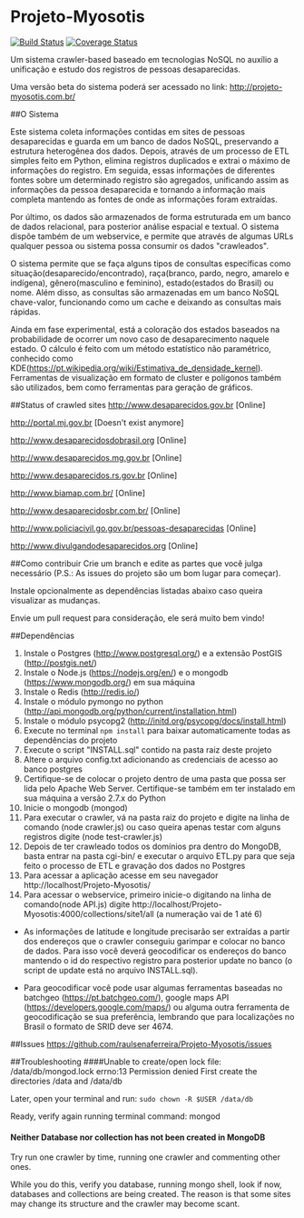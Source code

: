 Projeto-Myosotis
================
[![Build Status](https://travis-ci.org/raulsenaferreira/Projeto-Myosotis.svg)](https://travis-ci.org/raulsenaferreira/Projeto-Myosotis)
[![Coverage Status](https://coveralls.io/repos/raulsenaferreira/Projeto-Myosotis/badge.svg?branch=master&service=github)](https://coveralls.io/github/raulsenaferreira/Projeto-Myosotis?branch=master)

Um sistema crawler-based baseado em tecnologias NoSQL no auxílio a unificação e estudo dos registros de pessoas desaparecidas.

Uma versão beta do sistema poderá ser acessado no link: http://projeto-myosotis.com.br/


##O Sistema

Este sistema coleta informações contidas em sites de pessoas desaparecidas e guarda em um banco de dados NoSQL, preservando a estrutura heterogênea dos dados. Depois, através de um processo de ETL simples feito em Python, elimina registros duplicados e extrai o máximo de informações do registro. Em seguida, essas informações de diferentes fontes sobre um determinado registro são agregados, unificando assim as informações da pessoa desaparecida e tornando a informação mais completa mantendo as fontes de onde as informações foram extraídas.

Por último, os dados são armazenados de forma estruturada em um banco de dados relacional, para posterior análise espacial e textual. O sistema dispõe também de um webservice, e permite que através de algumas URLs qualquer pessoa ou sistema possa consumir os dados "crawleados".

O sistema permite que se faça alguns tipos de consultas específicas como situação(desaparecido/encontrado), raça(branco, pardo, negro, amarelo e indígena), gênero(masculino e feminino), estado(estados do Brasil) ou nome. Além disso, as consultas são armazenadas em um banco NoSQL chave-valor, funcionando como um cache e deixando as consultas mais rápidas.

Ainda em fase experimental, está a coloração dos estados baseados na probabilidade de ocorrer um novo caso de desaparecimento naquele estado. O cálculo é feito com um método estatístico não paramétrico, conhecido como KDE(https://pt.wikipedia.org/wiki/Estimativa_de_densidade_kernel). Ferramentas de visualização em formato de cluster e polígonos também são utilizados, bem como ferramentas para geração de gráficos.

##Status of crawled sites
http://www.desaparecidos.gov.br [Online]

http://portal.mj.gov.br [Doesn't exist anymore]

http://www.desaparecidosdobrasil.org [Online]

http://www.desaparecidos.mg.gov.br [Online]

http://www.desaparecidos.rs.gov.br [Online]

http://www.biamap.com.br/ [Online]

http://www.desaparecidosbr.com.br/ [Online]

http://www.policiacivil.go.gov.br/pessoas-desaparecidas [Online]

http://www.divulgandodesaparecidos.org [Online]

##Como contribuir
Crie um branch e edite as partes que você julga necessário (P.S.: As issues do projeto são um bom lugar para começar).

Instale opcionalmente as dependências listadas abaixo caso queira visualizar as mudanças.

Envie um pull request para consideração, ele será muito bem vindo!

##Dependências
1. Instale o Postgres (http://www.postgresql.org/) e a extensão PostGIS (http://postgis.net/)
2. Instale o Node.js (https://nodejs.org/en/) e o mongodb (https://www.mongodb.org/) em sua máquina
3. Instale o Redis (http://redis.io/)
4. Instale o módulo pymongo no python (http://api.mongodb.org/python/current/installation.html)
5. Instale o módulo psycopg2 (http://initd.org/psycopg/docs/install.html)
6. Execute no terminal `npm install` para baixar automaticamente todas as dependências do projeto
7. Execute o script "INSTALL.sql" contido na pasta raiz deste projeto
8. Altere o arquivo config.txt adicionando as credenciais de acesso ao banco postgres
9. Certifique-se de colocar o projeto dentro de uma pasta que possa ser lida pelo Apache Web Server. Certifique-se também em ter instalado em sua máquina a versão 2.7.x do Python
10. Inicie o mongodb (mongod)
11. Para executar o crawler, vá na pasta raiz do projeto e digite na linha de comando (node crawler.js) ou caso queira apenas testar com alguns registros digite (node test-crawler.js)
12. Depois de ter crawleado todos os domínios pra dentro do MongoDB, basta entrar na pasta cgi-bin/ e executar o arquivo ETL.py para que seja feito o processo de ETL e gravação dos dados no Postgres
13. Para acessar a aplicação acesse em seu navegador http://localhost/Projeto-Myosotis/
14. Para acessar o webservice, primeiro inicie-o digitando na linha de comando(node API.js) digite http://localhost/Projeto-Myosotis:4000/collections/site1/all (a numeração vai de 1 até 6)

* As informações de latitude e longitude precisarão ser extraídas a partir dos endereços que o crawler conseguiu garimpar e colocar no banco de dados. Para isso você deverá geocodificar os endereços do banco mantendo o id do respectivo registro para posterior update no banco (o script de update está no arquivo INSTALL.sql).

* Para geocodificar você pode usar algumas ferramentas baseadas no batchgeo (https://pt.batchgeo.com/), google maps API (https://developers.google.com/maps/) ou alguma outra ferramenta de geocodificação se sua preferência, lembrando que para localizações no Brasil o formato de SRID deve ser 4674.

##Issues
https://github.com/raulsenaferreira/Projeto-Myosotis/issues

##Troubleshooting
####Unable to create/open lock file: /data/db/mongod.lock errno:13 Permission denied
First create the directories /data and /data/db

Later, open your terminal and run: `sudo chown -R $USER /data/db`

Ready, verify again running terminal command: mongod

#### Neither Database nor collection has not been created in MongoDB
Try run one crawler by time, running one crawler and commenting other ones.

While you do this, verify you database, running mongo shell, look if now, databases and collections are being created. The reason is that some sites may change its structure and the crawler may become scant.
